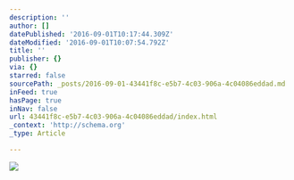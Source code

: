 ```yaml
---
description: ''
author: []
datePublished: '2016-09-01T10:17:44.309Z'
dateModified: '2016-09-01T10:07:54.792Z'
title: ''
publisher: {}
via: {}
starred: false
sourcePath: _posts/2016-09-01-43441f8c-e5b7-4c03-906a-4c04086eddad.md
inFeed: true
hasPage: true
inNav: false
url: 43441f8c-e5b7-4c03-906a-4c04086eddad/index.html
_context: 'http://schema.org'
_type: Article

---
```

![](https://the-grid-user-content.s3-us-west-2.amazonaws.com/30758bb7-47df-4443-8d2e-4df9278da3ea.jpg)